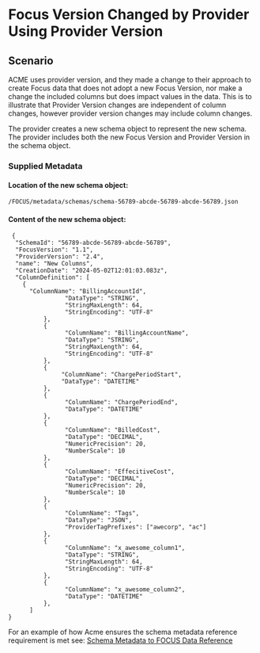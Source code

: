 # Focus Version Changed by Provider Using Provider Version

## Scenario

ACME uses provider version, and they made a change to their approach to create Focus data that does not adopt a new Focus Version, nor make a change the included columns but does impact values in the data. This is to illustrate that Provider Version changes are independent of column changes, however provider version changes may include column changes.

The provider creates a new schema object to represent the new schema. The provider includes both the new Focus Version and Provider Version in the schema object.

### Supplied Metadata

#### Location of the new schema object:

```
/FOCUS/metadata/schemas/schema-56789-abcde-56789-abcde-56789.json
```

#### Content of the new schema object:

```
 {
  "SchemaId": "56789-abcde-56789-abcde-56789",
  "FocusVersion": "1.1",
  "ProviderVersion": "2.4",
  "name": "New Columns",
  "CreationDate": "2024-05-02T12:01:03.083z",
  "ColumnDefinition": [
    {
      "ColumnName": "BillingAccountId",
                "DataType": "STRING",
                "StringMaxLength": 64,
                "StringEncoding": "UTF-8"
          },
          {
                "ColumnName": "BillingAccountName",
                "DataType": "STRING",
                "StringMaxLength": 64,
                "StringEncoding": "UTF-8"
          },
          {
               "ColumnName": "ChargePeriodStart",
               "DataType": "DATETIME"
          },
          {
                "ColumnName": "ChargePeriodEnd",
                "DataType": "DATETIME"
          },
          {
                "ColumnName": "BilledCost",
                "DataType": "DECIMAL",
                "NumericPrecision": 20,
                "NumberScale": 10
          },
          {
                "ColumnName": "EffecitiveCost",
                "DataType": "DECIMAL",
                "NumericPrecision": 20,
                "NumberScale": 10
          },
          {
                "ColumnName": "Tags",
                "DataType": "JSON",
                "ProviderTagPrefixes": ["awecorp", "ac"]
          },
          {
                "ColumnName": "x_awesome_column1",
                "DataType": "STRING",
                "StringMaxLength": 64,
                "StringEncoding": "UTF-8"
          },
          {
                "ColumnName": "x_awesome_column2",
                "DataType": "DATETIME"
          },
      ]
}
```

For an example of how Acme ensures the schema metadata reference requirement is met see: [Schema Metadata to FOCUS Data Reference](../schema_metadata_reference_example.md)
